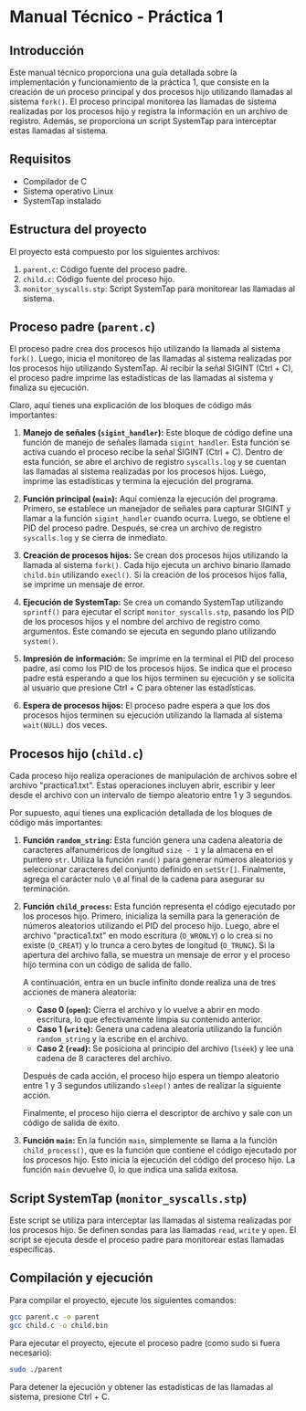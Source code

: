 # Manual Técnico - Práctica 1

## Introducción
Este manual técnico proporciona una guía detallada sobre la implementación y funcionamiento de la práctica 1, que consiste en la creación de un proceso principal y dos procesos hijo utilizando llamadas al sistema `fork()`. El proceso principal monitorea las llamadas de sistema realizadas por los procesos hijo y registra la información en un archivo de registro. Además, se proporciona un script SystemTap para interceptar estas llamadas al sistema.

## Requisitos
- Compilador de C
- Sistema operativo Linux
- SystemTap instalado

## Estructura del proyecto
El proyecto está compuesto por los siguientes archivos:

1. `parent.c`: Código fuente del proceso padre.
2. `child.c`: Código fuente del proceso hijo.
3. `monitor_syscalls.stp`: Script SystemTap para monitorear las llamadas al sistema.

## Proceso padre (`parent.c`)
El proceso padre crea dos procesos hijo utilizando la llamada al sistema `fork()`. Luego, inicia el monitoreo de las llamadas al sistema realizadas por los procesos hijo utilizando SystemTap. Al recibir la señal SIGINT (Ctrl + C), el proceso padre imprime las estadísticas de las llamadas al sistema y finaliza su ejecución.

Claro, aquí tienes una explicación de los bloques de código más importantes:

1. **Manejo de señales (`sigint_handler`):**
   Este bloque de código define una función de manejo de señales llamada `sigint_handler`. Esta función se activa cuando el proceso recibe la señal SIGINT (Ctrl + C). Dentro de esta función, se abre el archivo de registro `syscalls.log` y se cuentan las llamadas al sistema realizadas por los procesos hijos. Luego, imprime las estadísticas y termina la ejecución del programa.

2. **Función principal (`main`):**
   Aquí comienza la ejecución del programa. Primero, se establece un manejador de señales para capturar SIGINT y llamar a la función `sigint_handler` cuando ocurra. Luego, se obtiene el PID del proceso padre. Después, se crea un archivo de registro `syscalls.log` y se cierra de inmediato.

3. **Creación de procesos hijos:**
   Se crean dos procesos hijos utilizando la llamada al sistema `fork()`. Cada hijo ejecuta un archivo binario llamado `child.bin` utilizando `execl()`. Si la creación de los procesos hijos falla, se imprime un mensaje de error.

4. **Ejecución de SystemTap:**
   Se crea un comando SystemTap utilizando `sprintf()` para ejecutar el script `monitor_syscalls.stp`, pasando los PID de los procesos hijos y el nombre del archivo de registro como argumentos. Este comando se ejecuta en segundo plano utilizando `system()`.

5. **Impresión de información:**
   Se imprime en la terminal el PID del proceso padre, así como los PID de los procesos hijos. Se indica que el proceso padre está esperando a que los hijos terminen su ejecución y se solicita al usuario que presione Ctrl + C para obtener las estadísticas.

6. **Espera de procesos hijos:**
   El proceso padre espera a que los dos procesos hijos terminen su ejecución utilizando la llamada al sistema `wait(NULL)` dos veces.

## Procesos hijo (`child.c`)
Cada proceso hijo realiza operaciones de manipulación de archivos sobre el archivo "practica1.txt". Estas operaciones incluyen abrir, escribir y leer desde el archivo con un intervalo de tiempo aleatorio entre 1 y 3 segundos.

Por supuesto, aquí tienes una explicación detallada de los bloques de código más importantes:

1. **Función `random_string`:**
   Esta función genera una cadena aleatoria de caracteres alfanuméricos de longitud `size - 1` y la almacena en el puntero `str`. Utiliza la función `rand()` para generar números aleatorios y seleccionar caracteres del conjunto definido en `setStr[]`. Finalmente, agrega el carácter nulo `\0` al final de la cadena para asegurar su terminación.

2. **Función `child_process`:**
   Esta función representa el código ejecutado por los procesos hijo. Primero, inicializa la semilla para la generación de números aleatorios utilizando el PID del proceso hijo. Luego, abre el archivo "practica1.txt" en modo escritura (`O_WRONLY`) o lo crea si no existe (`O_CREAT`) y lo trunca a cero bytes de longitud (`O_TRUNC`). Si la apertura del archivo falla, se muestra un mensaje de error y el proceso hijo termina con un código de salida de fallo.

   A continuación, entra en un bucle infinito donde realiza una de tres acciones de manera aleatoria:

   - **Caso 0 (`open`):** Cierra el archivo y lo vuelve a abrir en modo escritura, lo que efectivamente limpia su contenido anterior.
   - **Caso 1 (`write`):** Genera una cadena aleatoria utilizando la función `random_string` y la escribe en el archivo.
   - **Caso 2 (`read`):** Se posiciona al principio del archivo (`lseek`) y lee una cadena de 8 caracteres del archivo.

   Después de cada acción, el proceso hijo espera un tiempo aleatorio entre 1 y 3 segundos utilizando `sleep()` antes de realizar la siguiente acción.

   Finalmente, el proceso hijo cierra el descriptor de archivo y sale con un código de salida de éxito.

3. **Función `main`:**
   En la función `main`, simplemente se llama a la función `child_process()`, que es la función que contiene el código ejecutado por los procesos hijo. Esto inicia la ejecución del código del proceso hijo. La función `main` devuelve 0, lo que indica una salida exitosa.

## Script SystemTap (`monitor_syscalls.stp`)
Este script se utiliza para interceptar las llamadas al sistema realizadas por los procesos hijo. Se definen sondas para las llamadas `read`, `write` y `open`. El script se ejecuta desde el proceso padre para monitorear estas llamadas específicas.

## Compilación y ejecución
Para compilar el proyecto, ejecute los siguientes comandos:

```bash
gcc parent.c -o parent
gcc child.c -o child.bin
```

Para ejecutar el proyecto, ejecute el proceso padre (como sudo si fuera necesario):

```bash
sudo ./parent
```
Para detener la ejecución y obtener las estadísticas de las llamadas al sistema, presione Ctrl + C.

